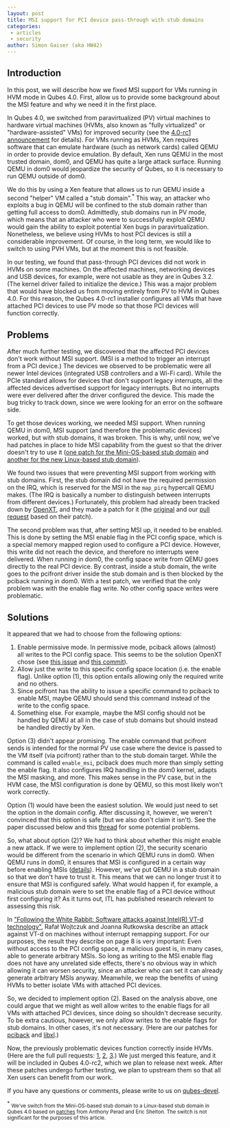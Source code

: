 ```yaml
---
layout: post
title: MSI support for PCI device pass-through with stub domains
categories:
 - articles
 - security
author: Simon Gaiser (aka HW42)
---
```


Introduction
------------

In this post, we will describe how we fixed MSI support for VMs running in HVM mode in Qubes 4.0.
First, allow us to provide some background about the MSI feature and why we need it in the first place.

In Qubes 4.0, we switched from paravirtualized (PV) virtual machines to hardware virtual machines (HVMs, also known as "fully virtualized" or "hardware-assisted" VMs) for improved security (see the [4.0-rc1 announcement][rc1-announce] for details).
For VMs running as HVMs, Xen requires software that can emulate hardware (such as network cards) called QEMU in order to provide device emulation.
By default, Xen runs QEMU in the most trusted domain, dom0, and QEMU has quite a large attack surface.
Running QEMU in dom0 would jeopardize the security of Qubes, so it is necessary to run QEMU outside of dom0.

We do this by using a Xen feature that allows us to run QEMU inside a second "helper" VM called a "stub domain".<sup>\*</sup>
This way, an attacker who exploits a bug in QEMU will be confined to the stub domain rather than getting full access to dom0.
Admittedly, stub domains run in PV mode, which means that an attacker who were to successfully exploit QEMU would gain the ability to exploit potential Xen bugs in paravirtualization.
Nonetheless, we believe using HVMs to host PCI devices is still a considerable improvement.
Of course, in the long term, we would like to switch to using PVH VMs, but at the moment this is not feasible.

In our testing, we found that pass-through PCI devices did not work in HVMs on some machines.
On the affected machines, networking devices and USB devices, for example, were not usable as they are in Qubes 3.2.
(The kernel driver failed to initialize the device.)
This was a major problem that would have blocked us from moving entirely from PV to HVM in Qubes 4.0.
For this reason, the Qubes 4.0-rc1 installer configures all VMs that have attached PCI devices to use PV mode so that those PCI devices will function correctly.

Problems
--------

After much further testing, we discovered that the affected PCI devices don't work without MSI support.
(MSI is a method to trigger an interrupt from a PCI device.)
The devices we observed to be problematic were all newer Intel devices (integrated USB controllers and a Wi-Fi card).
While the PCIe standard allows for devices that don't support legacy interrupts, all the affected devices advertised support for legacy interrupts.
But no interrupts were ever delivered after the driver configured the device.
This made the bug tricky to track down, since we were looking for an error on the software side.

To get those devices working, we needed MSI support.
When running QEMU in dom0, MSI support (and therefore the problematic devices) worked, but with stub domains, it was broken.
This is why, until now, we've had patches in place to hide MSI capability from the guest so that the driver doesn't try to use it ([one patch for the Mini-OS-based stub domain][msi-cap-disable-minios] and [another for the new Linux-based stub domain][msi-cap-disable-linux]).

We found two issues that were preventing MSI support from working with stub domains.
First, the stub domain did not have the required permission on the IRQ, which is reserved for the MSI in the `map_pirq` hypercall QEMU makes.
(The IRQ is basically a number to distinguish between interrupts from different devices.)
Fortunately, this problem had already been tracked down by [OpenXT][openxt], and they made a patch for it (the [original][irq-allow-orig] and our [pull request][irq-allow-qubes] based on their patch).

The second problem was that, after setting MSI up, it needed to be enabled.
This is done by setting the MSI enable flag in the PCI config space, which is a special memory mapped region used to configure a PCI device.
However, this write did not reach the device, and therefore no interrupts were delivered.
When running in dom0, the config space write from QEMU goes directly to the real PCI device.
By contrast, inside a stub domain, the write goes to the pcifront driver inside the stub domain and is then blocked by the pciback running in dom0.
With a test patch, we verified that the only problem was with the enable flag write.
No other config space writes were problematic.

Solutions
---------

It appeared that we had to choose from the following options:

1. Enable permissive mode.
   In permissive mode, pciback allows (almost) all writes to the PCI config space.
   This seems to be the solution OpenXT chose (see [this issue][enable-issue-openxt] and [this commit][enable-commit-openxt]).
2. Allow just the write to this specific config space location (i.e. the enable flag).
   Unlike option (1), this option entails allowing only the required write and no others.
3. Since pcifront has the ability to issue a specific command to pciback to enable MSI, maybe QEMU should send this command instead of the write to the config space.
4. Something else.
   For example, maybe the MSI config should not be handled by QEMU at all in the case of stub domains but should instead be handled directly by Xen.

Option (3) didn't appear promising.
The enable command that pcifront sends is intended for the normal PV use case where the device is passed to the VM itself (via pcifront) rather than to the stub domain target.
While the command is called `enable_msi`, pciback does much more than simply setting the enable flag.
It also configures IRQ handling in the dom0 kernel, adapts the MSI masking, and more.
This makes sense in the PV case, but in the HVM case, the MSI configuration is done by QEMU, so this most likely won't work correctly.

Option (1) would have been the easiest solution.
We would just need to set the option in the domain config.
After discussing it, however, we weren't convinced that this option is safe (but we also don't claim it isn't).
See the paper discussed below and this [thread][permissive-thread] for some potential problems.

So, what about option (2)?
We had to think about whether this might enable a new attack.
If we were to implement option (2), the security scenario would be different from the scenario in which QEMU runs in dom0.
When QEMU runs in dom0, it ensures that MSI is configured in a certain way before enabling MSIs ([details][qemu-msi-enable-write]).
However, we've put QEMU in a stub domain so that we don't have to trust it.
This means that we can no longer trust it to ensure that MSI is configured safely.
What would happen if, for example, a malicious stub domain were to set the enable flag of a PCI device without first configuring it?
As it turns out, ITL has published research relevant to assessing this risk.

In ["Following the White Rabbit: Software attacks against Intel(R) VT-d technology"][paper], Rafał Wojtczuk and Joanna Rutkowska describe an attack against VT-d on machines without interrupt remapping support.
For our purposes, the result they describe on page 8 is very important:
Even without access to the PCI config space, a malicious guest is, in many cases, able to generate arbitrary MSIs.
So long as writing to the MSI enable flag does not have any unrelated side effects, there's no obvious way in which allowing it can worsen security, since an attacker who can set it can already generate arbitrary MSIs anyway.
Meanwhile, we reap the benefits of using HVMs to better isolate VMs with attached PCI devices.

So, we decided to implement option (2).
Based on the analysis above, one could argue that we might as well allow writes to the enable flags for all VMs with attached PCI devices, since doing so shouldn't decrease security.
To be extra cautious, however, we only allow writes to the enable flags for stub domains.
In other cases, it's not necessary.
(Here are our patches for [pciback][patch-pciback] and [libxl][patch-libxl].)

Now, the previously problematic devices function correctly inside HVMs.
(Here are the full pull requests: [1][pr-linux-kernel], [2][pr-vmm-xen], [3][pr-vmm-xen-stubdom-linux].)
We just merged this feature, and it will be included in Qubes 4.0-rc2, which we plan to release next week.
After these patches undergo further testing, we plan to upstream them so that all Xen users can benefit from our work.

If you have any questions or comments, please write to us on [qubes-devel][qubes-devel].

<sup>\*</sup> <small>We've switch from the Mini-OS-based stub domain to a Linux-based stub domain in Qubes 4.0 based on [patches][linux-stubdom-orig-patches] from Anthony Perad and Eric Shelton.
The switch is not significant for the purposes of this article.</small>

[rc1-announce]: /news/2017/07/31/qubes-40-rc1/#fully-virtualized-vms-for-better-isolation
[msi-cap-disable-minios]: https://github.com/QubesOS/qubes-vmm-xen/blob/ff5eaaa777e9d6ba42242479d1cabacfbdc728ca/patches.misc/hvmpt02-disable-msi-caps.patch
[msi-cap-disable-linux]: https://github.com/QubesOS/qubes-vmm-xen-stubdom-linux/blob/71a01b41a9cf69d580c652a7147c0a8eb33ced97/qemu/patches/disable-msi-caps.patch
[openxt]: http://openxt.org/
[irq-allow-orig]: https://github.com/OpenXT/xenclient-oe/blob/5e0e7304a5a3c75ef01240a1e3673665b2aaf05e/recipes-extended/xen/files/stubdomain-msi-irq-access.patch
[irq-allow-qubes]: https://github.com/QubesOS/qubes-vmm-xen/pull/15/commits/2a5229f24296347a40ba3250465a61ca425a6146
[enable-issue-openxt]: https://openxt.atlassian.net/browse/OXT-894
[enable-commit-openxt]: https://github.com/OpenXT/manager/pull/52/commits/5950ebe73f2411f3af37f5dd56c5c70619e5d99f
[qubes-devel]: /support/#qubes-devel
[qemu-msi-enable-write]: https://git.qemu.org/?p=qemu.git;a=blob;f=hw/xen/xen_pt_config_init.c;h=6f18366f6768ee3d7b72f588dc990a6329124a04;hb=359c41abe32638adad503e386969fa428cecff52#l1114
[paper]: https://invisiblethingslab.com/resources/2011/Software%20Attacks%20on%20Intel%20VT-d.pdf
[patch-pciback]: https://github.com/QubesOS/qubes-linux-kernel/pull/12/commits/96b956b38cb24230848a563d3e1ce359c8d8db66
[patch-libxl]: https://github.com/QubesOS/qubes-vmm-xen/pull/15/commits/55ef595451d9e2e5583a31c4a3600507ae5500f7
[linux-stubdom-orig-patches]: https://lists.xenproject.org/archives/html/xen-devel/2015-02/msg00426.html
[permissive-thread]: https://lists.xenproject.org/archives/html/xen-devel/2010-07/msg00257.html
[pr-vmm-xen]: https://github.com/QubesOS/qubes-vmm-xen/pull/15
[pr-linux-kernel]: https://github.com/QubesOS/qubes-linux-kernel/pull/12
[pr-vmm-xen-stubdom-linux]: https://github.com/QubesOS/qubes-vmm-xen-stubdom-linux/pull/3
